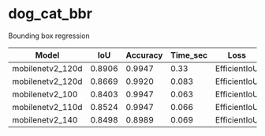 # dog_cat_bbr
Bounding box regression

| Model     | IoU |  Accuracy | Time_sec | Loss | Image_size | Bce_coef | Augmentation | Batch_size | Learning_rate |
| ----------- | ----------- | ----------- | ----------- | ----------- | ----------- | ----------- | ----------- |----------- | ----------- |
| mobilenetv2_120d | 0.8906 | 0.9947 | 0.33 | EfficientIoU | 512 | 0.1 | medium | 8 | 3e-4|
| mobilenetv2_120d | 0.8669 | 0.9920 | 0.083 | EfficientIoU | 512 | 0.1 | medium | 8 | 3e-4|
| mobilenetv2_100 | 0.8403 | 0.9947 | 0.063 | EfficientIoU | 224 | 0.1 | medium | 8 | 3e-4|
| mobilenetv2_110d | 0.8524 | 0.9947 | 0.066 | EfficientIoU | 512 | 0.1 | medium | 8 | 3e-4|
| mobilenetv2_140 | 0.8498 | 0.8989 | 0.069 | EfficientIoU | 512 | 0.1 | medium | 8 | 3e-4|

